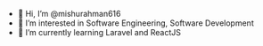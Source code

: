 - 👋 Hi, I’m @mishurahman616
- 👀 I’m interested in Software Engineering, Software Development
- 🌱 I’m currently learning Laravel and ReactJS


<!---
mishurahman616/mishurahman616 is a ✨ special ✨ repository because its `README.md` (this file) appears on your GitHub profile.
You can click the Preview link to take a look at your changes.
--->
